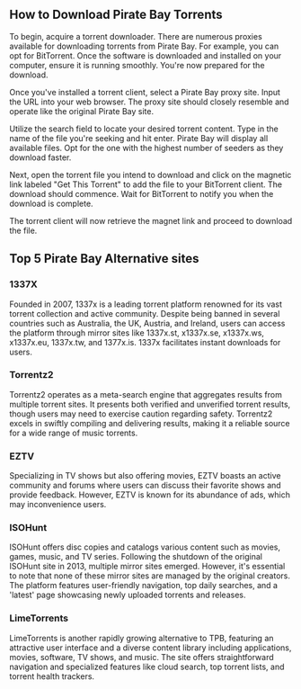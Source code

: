 <h2>How to Download Pirate Bay Torrents</h2>

To begin, acquire a torrent downloader. There are numerous proxies available for downloading torrents from Pirate Bay. For example, you can opt for BitTorrent. Once the software is downloaded and installed on your computer, ensure it is running smoothly. You're now prepared for the download.

Once you've installed a torrent client, select a Pirate Bay proxy site. Input the URL into your web browser. The proxy site should closely resemble and operate like the original Pirate Bay site.

Utilize the search field to locate your desired torrent content. Type in the name of the file you're seeking and hit enter. Pirate Bay will display all available files. Opt for the one with the highest number of seeders as they download faster.

Next, open the torrent file you intend to download and click on the magnetic link labeled "Get This Torrent" to add the file to your BitTorrent client. The download should commence. Wait for BitTorrent to notify you when the download is complete.

The torrent client will now retrieve the magnet link and proceed to download the file.



<h2>Top 5 Pirate Bay Alternative sites</h2>

<h3>1337X</h3>
Founded in 2007, 1337x is a leading torrent platform renowned for its vast torrent collection and active community. Despite being banned in several countries such as Australia, the UK, Austria, and Ireland, users can access the platform through mirror sites like 1337x.st, x1337x.se, x1337x.ws, x1337x.eu, 1337x.tw, and 1377x.is. 1337x facilitates instant downloads for users.

<h3>Torrentz2</h3>
Torrentz2 operates as a meta-search engine that aggregates results from multiple torrent sites. It presents both verified and unverified torrent results, though users may need to exercise caution regarding safety. Torrentz2 excels in swiftly compiling and delivering results, making it a reliable source for a wide range of music torrents.

<h3>EZTV</h3>
Specializing in TV shows but also offering movies, EZTV boasts an active community and forums where users can discuss their favorite shows and provide feedback. However, EZTV is known for its abundance of ads, which may inconvenience users.

<h3>ISOHunt</h3>
ISOHunt offers disc copies and catalogs various content such as movies, games, music, and TV series. Following the shutdown of the original ISOHunt site in 2013, multiple mirror sites emerged. However, it's essential to note that none of these mirror sites are managed by the original creators. The platform features user-friendly navigation, top daily searches, and a 'latest' page showcasing newly uploaded torrents and releases.

<h3>LimeTorrents</h3>
LimeTorrents is another rapidly growing alternative to TPB, featuring an attractive user interface and a diverse content library including applications, movies, software, TV shows, and music. The site offers straightforward navigation and specialized features like cloud search, top torrent lists, and torrent health trackers.
